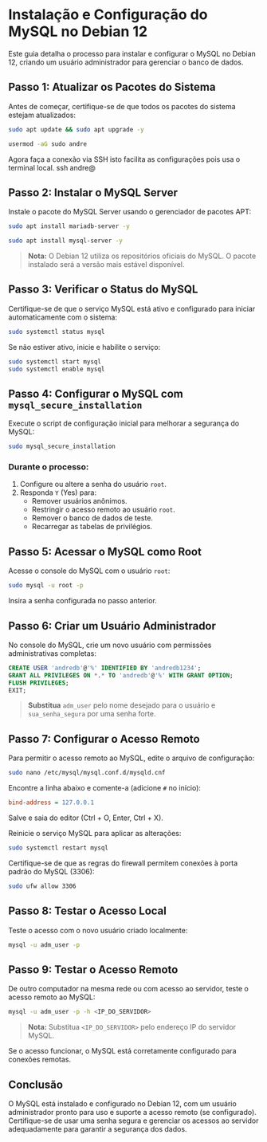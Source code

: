 # Instalação e Configuração do MySQL no Debian 12

Este guia detalha o processo para instalar e configurar o MySQL no Debian 12, criando um usuário administrador para gerenciar o banco de dados.

## Passo 1: Atualizar os Pacotes do Sistema
Antes de começar, certifique-se de que todos os pacotes do sistema estejam atualizados:


```bash
sudo apt update && sudo apt upgrade -y
```
```bash
usermod -aG sudo andre
```
Agora faça a conexão via SSH isto facilita as configurações pois usa o terminal local.
ssh andre@<servidor>



## Passo 2: Instalar o MySQL Server
Instale o pacote do MySQL Server usando o gerenciador de pacotes APT:

```bash
sudo apt install mariadb-server -y
```

```bash
sudo apt install mysql-server -y
```

> **Nota:** O Debian 12 utiliza os repositórios oficiais do MySQL. O pacote instalado será a versão mais estável disponível.

## Passo 3: Verificar o Status do MySQL
Certifique-se de que o serviço MySQL está ativo e configurado para iniciar automaticamente com o sistema:

```bash
sudo systemctl status mysql
```

Se não estiver ativo, inicie e habilite o serviço:

```bash
sudo systemctl start mysql
sudo systemctl enable mysql
```

## Passo 4: Configurar o MySQL com `mysql_secure_installation`
Execute o script de configuração inicial para melhorar a segurança do MySQL:

```bash
sudo mysql_secure_installation
```

### Durante o processo:
1. Configure ou altere a senha do usuário `root`.
2. Responda `Y` (Yes) para:
   - Remover usuários anônimos.
   - Restringir o acesso remoto ao usuário `root`.
   - Remover o banco de dados de teste.
   - Recarregar as tabelas de privilégios.

## Passo 5: Acessar o MySQL como Root
Acesse o console do MySQL com o usuário `root`:

```bash
sudo mysql -u root -p
```

Insira a senha configurada no passo anterior.

## Passo 6: Criar um Usuário Administrador
No console do MySQL, crie um novo usuário com permissões administrativas completas:

```sql
CREATE USER 'andredb'@'%' IDENTIFIED BY 'andredb1234';
GRANT ALL PRIVILEGES ON *.* TO 'andredb'@'%' WITH GRANT OPTION;
FLUSH PRIVILEGES;
EXIT;
```

> **Substitua** `adm_user` pelo nome desejado para o usuário e `sua_senha_segura` por uma senha forte.

## Passo 7: Configurar o Acesso Remoto
Para permitir o acesso remoto ao MySQL, edite o arquivo de configuração:

```bash
sudo nano /etc/mysql/mysql.conf.d/mysqld.cnf
```

Encontre a linha abaixo e comente-a (adicione `#` no início):

```ini
bind-address = 127.0.0.1
```

Salve e saia do editor (Ctrl + O, Enter, Ctrl + X).

Reinicie o serviço MySQL para aplicar as alterações:

```bash
sudo systemctl restart mysql
```

Certifique-se de que as regras do firewall permitem conexões à porta padrão do MySQL (3306):

```bash
sudo ufw allow 3306
```

## Passo 8: Testar o Acesso Local
Teste o acesso com o novo usuário criado localmente:

```bash
mysql -u adm_user -p
```

## Passo 9: Testar o Acesso Remoto
De outro computador na mesma rede ou com acesso ao servidor, teste o acesso remoto ao MySQL:

```bash
mysql -u adm_user -p -h <IP_DO_SERVIDOR>
```

> **Nota:** Substitua `<IP_DO_SERVIDOR>` pelo endereço IP do servidor MySQL. 

Se o acesso funcionar, o MySQL está corretamente configurado para conexões remotas.

## Conclusão
O MySQL está instalado e configurado no Debian 12, com um usuário administrador pronto para uso e suporte a acesso remoto (se configurado). Certifique-se de usar uma senha segura e gerenciar os acessos ao servidor adequadamente para garantir a segurança dos dados.
```
